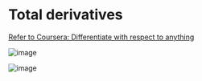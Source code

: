 # Total derivatives

[Refer to Coursera: Differentiate with respect to anything](https://www.coursera.org/learn/multivariate-calculus-machine-learning/lecture/zZrRk/differentiate-with-respect-to-anything)

![image](https://user-images.githubusercontent.com/14041622/43391334-046bf99a-9423-11e8-90f5-d134f3ec83d2.png)

![image](https://user-images.githubusercontent.com/14041622/43391327-ff7c9250-9422-11e8-9a0a-2f25216daa13.png)
